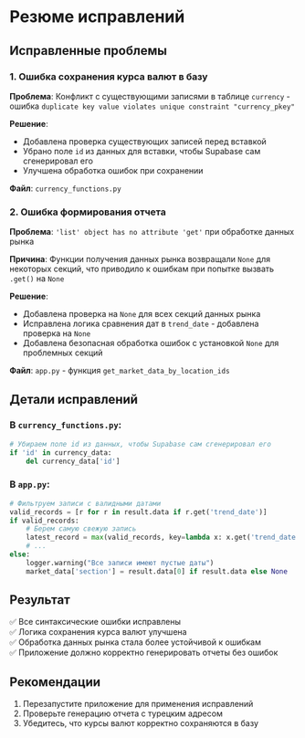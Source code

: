 # Резюме исправлений

## Исправленные проблемы

### 1. Ошибка сохранения курса валют в базу
**Проблема**: Конфликт с существующими записями в таблице `currency` - ошибка `duplicate key value violates unique constraint "currency_pkey"`

**Решение**: 
- Добавлена проверка существующих записей перед вставкой
- Убрано поле `id` из данных для вставки, чтобы Supabase сам сгенерировал его
- Улучшена обработка ошибок при сохранении

**Файл**: `currency_functions.py`

### 2. Ошибка формирования отчета
**Проблема**: `'list' object has no attribute 'get'` при обработке данных рынка

**Причина**: Функции получения данных рынка возвращали `None` для некоторых секций, что приводило к ошибкам при попытке вызвать `.get()` на `None`

**Решение**:
- Добавлена проверка на `None` для всех секций данных рынка
- Исправлена логика сравнения дат в `trend_date` - добавлена проверка на `None`
- Добавлена безопасная обработка ошибок с установкой `None` для проблемных секций

**Файл**: `app.py` - функция `get_market_data_by_location_ids`

## Детали исправлений

### В `currency_functions.py`:
```python
# Убираем поле id из данных, чтобы Supabase сам сгенерировал его
if 'id' in currency_data:
    del currency_data['id']
```

### В `app.py`:
```python
# Фильтруем записи с валидными датами
valid_records = [r for r in result.data if r.get('trend_date')]
if valid_records:
    # Берем самую свежую запись
    latest_record = max(valid_records, key=lambda x: x.get('trend_date', ''))
    # ...
else:
    logger.warning("Все записи имеют пустые даты")
    market_data['section'] = result.data[0] if result.data else None
```

## Результат
✅ Все синтаксические ошибки исправлены  
✅ Логика сохранения курса валют улучшена  
✅ Обработка данных рынка стала более устойчивой к ошибкам  
✅ Приложение должно корректно генерировать отчеты без ошибок  

## Рекомендации
1. Перезапустите приложение для применения исправлений
2. Проверьте генерацию отчета с турецким адресом
3. Убедитесь, что курсы валют корректно сохраняются в базу 